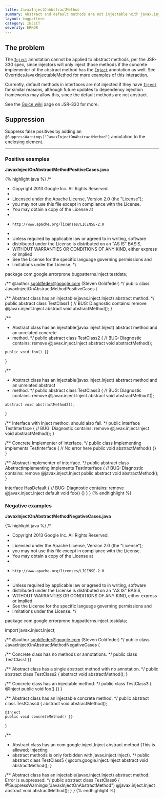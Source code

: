 ```yaml
---
title: JavaxInjectOnAbstractMethod
summary: Abstract and default methods are not injectable with javax.inject.Inject
layout: bugpattern
category: INJECT
severity: ERROR
---
```


<!--
*** AUTO-GENERATED, DO NOT MODIFY ***
To make changes, edit the @BugPattern annotation or the explanation in docs/bugpattern.
-->

## The problem
The [`Inject`] annotation cannot be applied to abstract methods, per the JSR-330 spec, since
injectors will only inject those methods if the concrete implementer of the abstract method has
the [`Inject`] annotation as well. See [OverridesJavaxInjectableMethod] for more examples of this
interaction.

Currently, default methods in interfaces are not injected if they have [`Inject`] for similar
reasons, although future updates to dependency injection frameworks may allow this, since the
default methods are not abstract.

See the [Guice wiki] page on JSR-330 for more.

[`Inject`]: http://javax-inject.github.io/javax-inject/api/javax/inject/Inject.html
[OverridesJavaxInjectableMethod]: OverridesJavaxInjectableMethod
[Guice wiki]: https://github.com/google/guice/wiki/JSR330

## Suppression
Suppress false positives by adding an `@SuppressWarnings("JavaxInjectOnAbstractMethod")` annotation to the enclosing element.

----------

### Positive examples
__JavaxInjectOnAbstractMethodPositiveCases.java__

{% highlight java %}
/*
 * Copyright 2013 Google Inc. All Rights Reserved.
 *
 * Licensed under the Apache License, Version 2.0 (the "License");
 * you may not use this file except in compliance with the License.
 * You may obtain a copy of the License at
 *
 *     http://www.apache.org/licenses/LICENSE-2.0
 *
 * Unless required by applicable law or agreed to in writing, software
 * distributed under the License is distributed on an "AS IS" BASIS,
 * WITHOUT WARRANTIES OR CONDITIONS OF ANY KIND, either express or implied.
 * See the License for the specific language governing permissions and
 * limitations under the License.
 */

package com.google.errorprone.bugpatterns.inject.testdata;

/** @author sgoldfeder@google.com (Steven Goldfeder) */
public class JavaxInjectOnAbstractMethodPositiveCases {

  /** Abstract class has an injectable(javax.inject.Inject) abstract method. */
  public abstract class TestClass1 {
    // BUG: Diagnostic contains: remove
    @javax.inject.Inject
    abstract void abstractMethod();
  }

  /**
   * Abstract class has an injectable(javax.inject.Inject) abstract method and an unrelated concrete
   * method.
   */
  public abstract class TestClass2 {
    // BUG: Diagnostic contains: remove
    @javax.inject.Inject
    abstract void abstractMethod();

    public void foo() {}
  }

  /**
   * Abstract class has an injectable(javax.inject.Inject) abstract method and an unrelated abstract
   * method.
   */
  public abstract class TestClass3 {
    // BUG: Diagnostic contains: remove
    @javax.inject.Inject
    abstract void abstractMethod1();

    abstract void abstractMethod2();
  }

  /** Interface with Inject method, should also fail. */
  public interface TestInterface {
    // BUG: Diagnostic contains: remove
    @javax.inject.Inject
    void abstractMethod();
  }

  /** Concrete Implementer of interface. */
  public class Implementing implements TestInterface {
    // No error here
    public void abstractMethod() {}
  }

  /** Abstract implementer of interface. */
  public abstract class AbstractImplementing implements TestInterface {
    // BUG: Diagnostic contains: remove
    @javax.inject.Inject
    public abstract void abstractMethod();
  }

  interface HasDefault {
    // BUG: Diagnostic contains: remove
    @javax.inject.Inject
    default void foo() {}
  }
}
{% endhighlight %}

### Negative examples
__JavaxInjectOnAbstractMethodNegativeCases.java__

{% highlight java %}
/*
 * Copyright 2013 Google Inc. All Rights Reserved.
 *
 * Licensed under the Apache License, Version 2.0 (the "License");
 * you may not use this file except in compliance with the License.
 * You may obtain a copy of the License at
 *
 *     http://www.apache.org/licenses/LICENSE-2.0
 *
 * Unless required by applicable law or agreed to in writing, software
 * distributed under the License is distributed on an "AS IS" BASIS,
 * WITHOUT WARRANTIES OR CONDITIONS OF ANY KIND, either express or implied.
 * See the License for the specific language governing permissions and
 * limitations under the License.
 */

package com.google.errorprone.bugpatterns.inject.testdata;

import javax.inject.Inject;

/** @author sgoldfeder@google.com (Steven Goldfeder) */
public class JavaxInjectOnAbstractMethodNegativeCases {

  /** Concrete class has no methods or annotations. */
  public class TestClass1 {}

  /** Abstract class has a single abstract method with no annotation. */
  public abstract class TestClass2 {
    abstract void abstractMethod();
  }

  /** Concrete class has an injectable method. */
  public class TestClass3 {
    @Inject
    public void foo() {}
  }

  /** Abstract class has an injectable concrete method. */
  public abstract class TestClass4 {
    abstract void abstractMethod();

    @Inject
    public void concreteMethod() {}
  }

  /**
   * Abstract class has an com.google.inject.Inject abstract method (This is allowed; Injecting
   * abstract methods is only forbidden with javax.inject.Inject).
   */
  public abstract class TestClass5 {
    @com.google.inject.Inject
    abstract void abstractMethod();
  }

  /** Abstract class has an injectable(javax.inject.Inject) abstract method. Error is suppressed. */
  public abstract class TestClass6 {
    @SuppressWarnings("JavaxInjectOnAbstractMethod")
    @javax.inject.Inject
    abstract void abstractMethod();
  }
}
{% endhighlight %}

